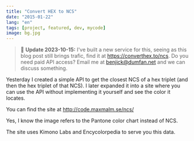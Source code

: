 ```yaml
---
title: "Convert HEX to NCS"
date: "2015-01-22"
lang: "en"
tags: [project, featured, dev, mycode]
image: bg.jpg
---
```


> 🚨 **Update 2023-10-15:** I've built a new service for this, seeing as this blog post still brings trafic, find it at https://converthex.to/ncs. Do you need paid API access? Email me at benjick@dumfan.net and we can discuss something.

Yesterday I created a simple API to get the closest NCS of a hex triplet (and then the hex triplet of that NCS). I later expanded it into a site where you can use the API without implementing it yourself and see the color it locates.

You can find the site at http://code.maxmalm.se/ncs/

Yes, I know the image refers to the Pantone color chart instead of NCS.

The site uses Kimono Labs and Encycolorpedia to serve you this data.
